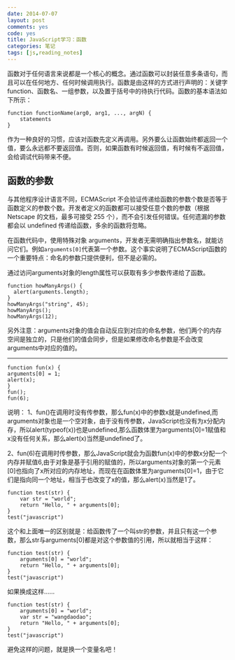 ```yaml
---
date: 2014-07-07
layout: post
comments: yes
code: yes
title: JavaScript学习：函数
categories: 笔记
tags: [js,reading_notes]
---
```


函数对于任何语言来说都是一个核心的概念。通过函数可以封装任意多条语句，而且可以在任何地方、任何时候调用执行。函数是由这样的方式进行声明的：关键字 function、函数名、一组参数，以及置于括号中的待执行代码。函数的基本语法如下所示：

    function functionName(arg0, arg1, ..., argN) {
        statements
    }

作为一种良好的习惯，应该对函数先定义再调用。另外要么让函数始终都返回一个值，要么永远都不要返回值。否则，如果函数有时候返回值，有时候有不返回值，会给调试代码带来不便。

## 函数的参数

与其他程序设计语言不同，ECMAScript 不会验证传递给函数的参数个数是否等于函数定义的参数个数。开发者定义的函数都可以接受任意个数的参数（根据 Netscape 的文档，最多可接受 255 个），而不会引发任何错误。任何遗漏的参数都会以 undefined 传递给函数，多余的函数将忽略。

在函数代码中，使用特殊对象 arguments，开发者无需明确指出参数名，就能访问它们。例如`arguments[0]`代表第一个参数。这个事实说明了ECMAScript函数的一个重要特点：命名的参数只提供便利，但不是必需的。

通过访问arguments对象的length属性可以获取有多少参数传递给了函数。

    function howManyArgs() {
      alert(arguments.length);
    }
    howManyArgs("string", 45);
    howManyArgs();
    howManyArgs(12);

另外注意：arguments对象的值会自动反应到对应的命名参数，他们两个的内存空间是独立的，只是他们的值会同步，但是如果修改命名参数是不会改变arguments中对应的值的。

-----

    function fun(x) {
    arguments[0] = 1;
    alert(x);
    }
    fun(); 
    fun(6);

说明：
1、fun()在调用时没有传参数，那么fun(x)中的参数x就是undefined,而arguments对象也是一个空对象，由于没有传参数，JavaScript也没有为x分配内存，所以alert(typeof(x))也是undefined,那么函数体里为arguments[0]=1赋值和x没有任何关系，那么alert(x)当然是undefined了。

2、fun(6)在调用时传参数，那么JavaScript就会为函数fun(x)中的参数x分配一个内存并赋值6,由于对象是基于引用的赋值的，所以arguments对象的第一个元素[0]也指向了x所对应的内存地址，而现在在函数体里为arguments[0]=1，由于它们是指向同一个地址，相当于也改变了x的值，那么alert(x)当然是1了。

    function test(str) {
        var str = "world";
        return "Hello, " + arguments[0];
    }
    test("javascript")

这个和上面唯一的区别就是：给函数传了一个叫str的参数，并且只有这一个参数，那么str与arguments[0]都是对这个参数值的引用，所以就相当于这样：

    function test(str) {
        arguments[0] = "world";
        return "Hello, " + arguments[0];
    }
    test("javascript")

如果换成这样……

    function test(str) {
        arguments[0] = "world";
        var str = "wangdaodao";
        return "Hello, " + arguments[0];
    }
    test("javascript")

避免这样的问题，就是换一个变量名吧！